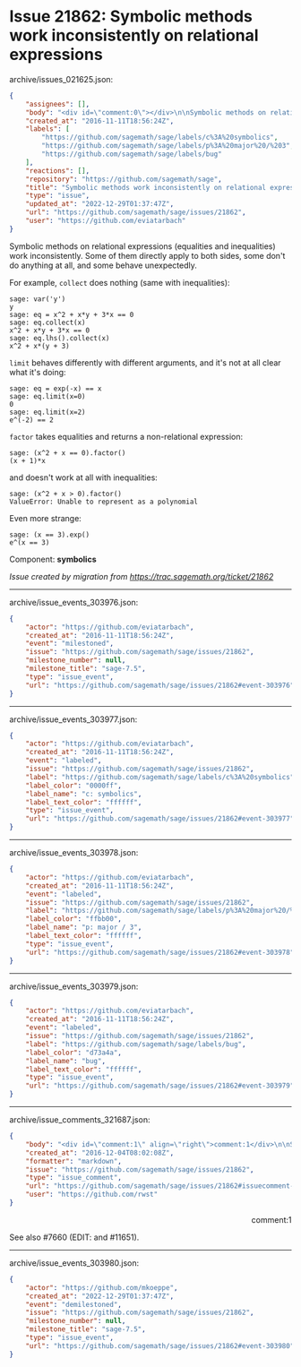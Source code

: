 # Issue 21862: Symbolic methods work inconsistently on relational expressions

archive/issues_021625.json:
```json
{
    "assignees": [],
    "body": "<div id=\"comment:0\"></div>\n\nSymbolic methods on relational expressions (equalities and inequalities) work inconsistently. Some of them directly apply to both sides, some don't do anything at all, and some behave unexpectedly.\n\nFor example, `collect` does nothing (same with inequalities):\n\n```\nsage: var('y')\ny\nsage: eq = x^2 + x*y + 3*x == 0\nsage: eq.collect(x)\nx^2 + x*y + 3*x == 0\nsage: eq.lhs().collect(x)\nx^2 + x*(y + 3)\n```\n\n`limit` behaves differently with different arguments, and it's not at all clear what it's doing:\n\n```\nsage: eq = exp(-x) == x\nsage: eq.limit(x=0)\n0\nsage: eq.limit(x=2)\ne^(-2) == 2\n```\n\n`factor` takes equalities and returns a non-relational expression:\n\n```\nsage: (x^2 + x == 0).factor()\n(x + 1)*x\n```\nand doesn't work at all with inequalities:\n\n```\nsage: (x^2 + x > 0).factor()\nValueError: Unable to represent as a polynomial\n```\n\nEven more strange:\n\n```\nsage: (x == 3).exp()\ne^(x == 3)\n```\n\nComponent: **symbolics**\n\n_Issue created by migration from https://trac.sagemath.org/ticket/21862_\n\n",
    "created_at": "2016-11-11T18:56:24Z",
    "labels": [
        "https://github.com/sagemath/sage/labels/c%3A%20symbolics",
        "https://github.com/sagemath/sage/labels/p%3A%20major%20/%203",
        "https://github.com/sagemath/sage/labels/bug"
    ],
    "reactions": [],
    "repository": "https://github.com/sagemath/sage",
    "title": "Symbolic methods work inconsistently on relational expressions",
    "type": "issue",
    "updated_at": "2022-12-29T01:37:47Z",
    "url": "https://github.com/sagemath/sage/issues/21862",
    "user": "https://github.com/eviatarbach"
}
```
<div id="comment:0"></div>

Symbolic methods on relational expressions (equalities and inequalities) work inconsistently. Some of them directly apply to both sides, some don't do anything at all, and some behave unexpectedly.

For example, `collect` does nothing (same with inequalities):

```
sage: var('y')
y
sage: eq = x^2 + x*y + 3*x == 0
sage: eq.collect(x)
x^2 + x*y + 3*x == 0
sage: eq.lhs().collect(x)
x^2 + x*(y + 3)
```

`limit` behaves differently with different arguments, and it's not at all clear what it's doing:

```
sage: eq = exp(-x) == x
sage: eq.limit(x=0)
0
sage: eq.limit(x=2)
e^(-2) == 2
```

`factor` takes equalities and returns a non-relational expression:

```
sage: (x^2 + x == 0).factor()
(x + 1)*x
```
and doesn't work at all with inequalities:

```
sage: (x^2 + x > 0).factor()
ValueError: Unable to represent as a polynomial
```

Even more strange:

```
sage: (x == 3).exp()
e^(x == 3)
```

Component: **symbolics**

_Issue created by migration from https://trac.sagemath.org/ticket/21862_





---

archive/issue_events_303976.json:
```json
{
    "actor": "https://github.com/eviatarbach",
    "created_at": "2016-11-11T18:56:24Z",
    "event": "milestoned",
    "issue": "https://github.com/sagemath/sage/issues/21862",
    "milestone_number": null,
    "milestone_title": "sage-7.5",
    "type": "issue_event",
    "url": "https://github.com/sagemath/sage/issues/21862#event-303976"
}
```



---

archive/issue_events_303977.json:
```json
{
    "actor": "https://github.com/eviatarbach",
    "created_at": "2016-11-11T18:56:24Z",
    "event": "labeled",
    "issue": "https://github.com/sagemath/sage/issues/21862",
    "label": "https://github.com/sagemath/sage/labels/c%3A%20symbolics",
    "label_color": "0000ff",
    "label_name": "c: symbolics",
    "label_text_color": "ffffff",
    "type": "issue_event",
    "url": "https://github.com/sagemath/sage/issues/21862#event-303977"
}
```



---

archive/issue_events_303978.json:
```json
{
    "actor": "https://github.com/eviatarbach",
    "created_at": "2016-11-11T18:56:24Z",
    "event": "labeled",
    "issue": "https://github.com/sagemath/sage/issues/21862",
    "label": "https://github.com/sagemath/sage/labels/p%3A%20major%20/%203",
    "label_color": "ffbb00",
    "label_name": "p: major / 3",
    "label_text_color": "ffffff",
    "type": "issue_event",
    "url": "https://github.com/sagemath/sage/issues/21862#event-303978"
}
```



---

archive/issue_events_303979.json:
```json
{
    "actor": "https://github.com/eviatarbach",
    "created_at": "2016-11-11T18:56:24Z",
    "event": "labeled",
    "issue": "https://github.com/sagemath/sage/issues/21862",
    "label": "https://github.com/sagemath/sage/labels/bug",
    "label_color": "d73a4a",
    "label_name": "bug",
    "label_text_color": "ffffff",
    "type": "issue_event",
    "url": "https://github.com/sagemath/sage/issues/21862#event-303979"
}
```



---

archive/issue_comments_321687.json:
```json
{
    "body": "<div id=\"comment:1\" align=\"right\">comment:1</div>\n\nSee also #7660 (EDIT: and #11651).",
    "created_at": "2016-12-04T08:02:08Z",
    "formatter": "markdown",
    "issue": "https://github.com/sagemath/sage/issues/21862",
    "type": "issue_comment",
    "url": "https://github.com/sagemath/sage/issues/21862#issuecomment-321687",
    "user": "https://github.com/rwst"
}
```

<div id="comment:1" align="right">comment:1</div>

See also #7660 (EDIT: and #11651).



---

archive/issue_events_303980.json:
```json
{
    "actor": "https://github.com/mkoeppe",
    "created_at": "2022-12-29T01:37:47Z",
    "event": "demilestoned",
    "issue": "https://github.com/sagemath/sage/issues/21862",
    "milestone_number": null,
    "milestone_title": "sage-7.5",
    "type": "issue_event",
    "url": "https://github.com/sagemath/sage/issues/21862#event-303980"
}
```
